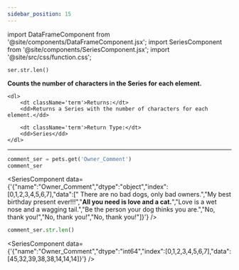 ```yaml
---
sidebar_position: 15
---
```


import DataFrameComponent from '@site/components/DataFrameComponent.jsx';
import SeriesComponent from '@site/components/SeriesComponent.jsx';
import '@site/src/css/function.css';

<code>ser.str.len()</code>

<div className='base'>
    <p><strong>Counts the number of characters in the Series for each element.</strong></p>

    <dl>
        <dt className='term'>Returns:</dt>
        <dd>Returns a Series with the number of characters for each element.</dd>

        <dt className='term'>Return Type:</dt>
        <dd>Series</dd>
    </dl>
</div>

---

```python
comment_ser = pets.get('Owner_Comment')
comment_ser
```
<SeriesComponent data={'{"name":"Owner_Comment","dtype":"object","index":[0,1,2,3,4,5,6,7],"data":["      There are no bad dogs, only bad owners.","My best birthday present ever!!!","****All you need is love and a cat.****","Love is a wet nose and a wagging tail.","Be the person your dog thinks you are.","No, thank you!","No, thank you!","No, thank you!"]}'} />

```python
comment_ser.str.len()
```
<SeriesComponent data={'{"name":"Owner_Comment","dtype":"int64","index":[0,1,2,3,4,5,6,7],"data":[45,32,39,38,38,14,14,14]}'} />